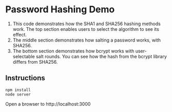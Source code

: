 # Password Hashing Demo

1. This code demonstrates how the SHA1 and SHA256 hashing methods work.  The top section enables users to select the algorithm to see its effect.
2. The middle section demonstrates how salting a password works, with SHA256.
3. The bottom section demonstrates how bcrypt works with user-selectable salt rounds.  You can see how the hash from the bcrypt library differs from SHA256.

## Instructions
```
npm install
node server
```
Open a browser to http://localhost:3000
